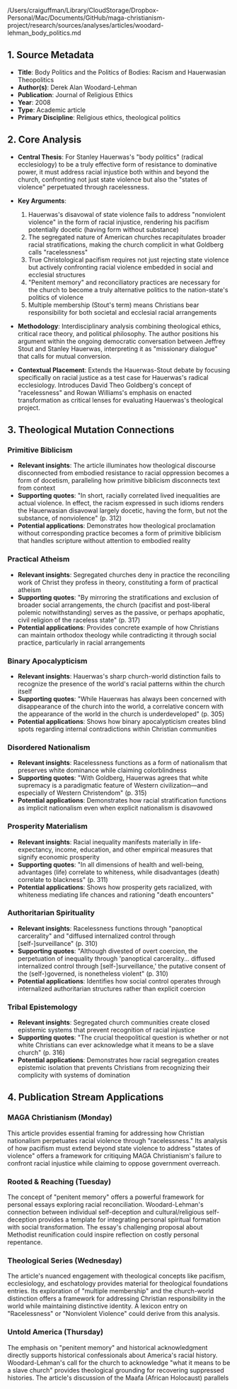 /Users/craiguffman/Library/CloudStorage/Dropbox-Personal/Mac/Documents/GitHub/maga-christianism-project/research/sources/analyses/articles/woodard-lehman_body_politics.md

## 1. Source Metadata
- **Title**: Body Politics and the Politics of Bodies: Racism and Hauerwasian Theopolitics
- **Author(s)**: Derek Alan Woodard-Lehman
- **Publication**: Journal of Religious Ethics
- **Year**: 2008
- **Type**: Academic article
- **Primary Discipline**: Religious ethics, theological politics

## 2. Core Analysis
- **Central Thesis**: For Stanley Hauerwas's "body politics" (radical ecclesiology) to be a truly effective form of resistance to dominative power, it must address racial injustice both within and beyond the church, confronting not just state violence but also the "states of violence" perpetuated through racelessness.

- **Key Arguments**: 
  1. Hauerwas's disavowal of state violence fails to address "nonviolent violence" in the form of racial injustice, rendering his pacifism potentially docetic (having form without substance)
  2. The segregated nature of American churches recapitulates broader racial stratifications, making the church complicit in what Goldberg calls "racelessness"
  3. True Christological pacifism requires not just rejecting state violence but actively confronting racial violence embedded in social and ecclesial structures
  4. "Penitent memory" and reconciliatory practices are necessary for the church to become a truly alternative politics to the nation-state's politics of violence
  5. Multiple membership (Stout's term) means Christians bear responsibility for both societal and ecclesial racial arrangements

- **Methodology**: Interdisciplinary analysis combining theological ethics, critical race theory, and political philosophy. The author positions his argument within the ongoing democratic conversation between Jeffrey Stout and Stanley Hauerwas, interpreting it as "missionary dialogue" that calls for mutual conversion.

- **Contextual Placement**: Extends the Hauerwas-Stout debate by focusing specifically on racial justice as a test case for Hauerwas's radical ecclesiology. Introduces David Theo Goldberg's concept of "racelessness" and Rowan Williams's emphasis on enacted transformation as critical lenses for evaluating Hauerwas's theological project.

## 3. Theological Mutation Connections

### Primitive Biblicism
- **Relevant insights**: The article illuminates how theological discourse disconnected from embodied resistance to racial oppression becomes a form of docetism, paralleling how primitive biblicism disconnects text from context
- **Supporting quotes**: "In short, racially correlated lived inequalities are actual violence. In effect, the racism expressed in such idioms renders the Hauerwasian disavowal largely docetic, having the form, but not the substance, of nonviolence" (p. 312)
- **Potential applications**: Demonstrates how theological proclamation without corresponding practice becomes a form of primitive biblicism that handles scripture without attention to embodied reality

### Practical Atheism
- **Relevant insights**: Segregated churches deny in practice the reconciling work of Christ they profess in theory, constituting a form of practical atheism
- **Supporting quotes**: "By mirroring the stratifications and exclusion of broader social arrangements, the church (pacifist and post-liberal polemic notwithstanding) serves as the passive, or perhaps apophatic, civil religion of the raceless state" (p. 317)
- **Potential applications**: Provides concrete example of how Christians can maintain orthodox theology while contradicting it through social practice, particularly in racial arrangements

### Binary Apocalypticism
- **Relevant insights**: Hauerwas's sharp church-world distinction fails to recognize the presence of the world's racial patterns within the church itself
- **Supporting quotes**: "While Hauerwas has always been concerned with disappearance of the church into the world, a correlative concern with the appearance of the world in the church is underdeveloped" (p. 305)
- **Potential applications**: Shows how binary apocalypticism creates blind spots regarding internal contradictions within Christian communities

### Disordered Nationalism
- **Relevant insights**: Racelessness functions as a form of nationalism that preserves white dominance while claiming colorblindness
- **Supporting quotes**: "With Goldberg, Hauerwas agrees that white supremacy is a paradigmatic feature of Western civilization—and especially of Western Christendom" (p. 315)
- **Potential applications**: Demonstrates how racial stratification functions as implicit nationalism even when explicit nationalism is disavowed

### Prosperity Materialism
- **Relevant insights**: Racial inequality manifests materially in life-expectancy, income, education, and other empirical measures that signify economic prosperity
- **Supporting quotes**: "In all dimensions of health and well-being, advantages (life) correlate to whiteness, while disadvantages (death) correlate to blackness" (p. 311)
- **Potential applications**: Shows how prosperity gets racialized, with whiteness mediating life chances and rationing "death encounters"

### Authoritarian Spirituality
- **Relevant insights**: Racelessness functions through "panoptical carcerality" and "diffused internalized control through [self-]surveillance" (p. 310)
- **Supporting quotes**: "Although divested of overt coercion, the perpetuation of inequality through 'panoptical carcerality... diffused internalized control through [self-]surveillance,' the putative consent of the (self-)governed, is nonetheless violent" (p. 310)
- **Potential applications**: Identifies how social control operates through internalized authoritarian structures rather than explicit coercion

### Tribal Epistemology
- **Relevant insights**: Segregated church communities create closed epistemic systems that prevent recognition of racial injustice
- **Supporting quotes**: "The crucial theopolitical question is whether or not white Christians can ever acknowledge what it means to be a slave church" (p. 316)
- **Potential applications**: Demonstrates how racial segregation creates epistemic isolation that prevents Christians from recognizing their complicity with systems of domination

## 4. Publication Stream Applications

### MAGA Christianism (Monday)
This article provides essential framing for addressing how Christian nationalism perpetuates racial violence through "racelessness." Its analysis of how pacifism must extend beyond state violence to address "states of violence" offers a framework for critiquing MAGA Christianism's failure to confront racial injustice while claiming to oppose government overreach.

### Rooted & Reaching (Tuesday)
The concept of "penitent memory" offers a powerful framework for personal essays exploring racial reconciliation. Woodard-Lehman's connection between individual self-deception and cultural/religious self-deception provides a template for integrating personal spiritual formation with social transformation. The essay's challenging proposal about Methodist reunification could inspire reflection on costly personal repentance.

### Theological Series (Wednesday)
The article's nuanced engagement with theological concepts like pacifism, ecclesiology, and eschatology provides material for theological foundations entries. Its exploration of "multiple membership" and the church-world distinction offers a framework for addressing Christian responsibility in the world while maintaining distinctive identity. A lexicon entry on "Racelessness" or "Nonviolent Violence" could derive from this analysis.

### Untold America (Thursday)
The emphasis on "penitent memory" and historical acknowledgment directly supports historical confessionals about America's racial history. Woodard-Lehman's call for the church to acknowledge "what it means to be a slave church" provides theological grounding for recovering suppressed histories. The article's discussion of the Maafa (African Holocaust) parallels 